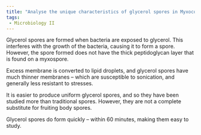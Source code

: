 ```yaml
---
title: "Analyse the unique characteristics of glycerol spores in Myxococcus, comparing their resistance levels to traditional fruiting body spores and explaining the structural differences. "
tags:
 - Microbiology II
---
```

Glycerol spores are formed when bacteria are exposed to glycerol. This interferes with the growth of the bacteria, causing it to form a spore. However, the spore formed does not have the thick peptidoglycan layer that is found on a myxospore.  

Excess membrane is converted to lipid droplets, and glycerol spores have much thinner membranes – which are susceptible to sonication, and generally less resistant to stresses.  

It is easier to produce uniform glycerol spores, and so they have been studied more than traditional spores. However, they are not a complete substitute for fruiting body spores.  

Glycerol spores do form quickly – within 60 minutes, making them easy to study.  
